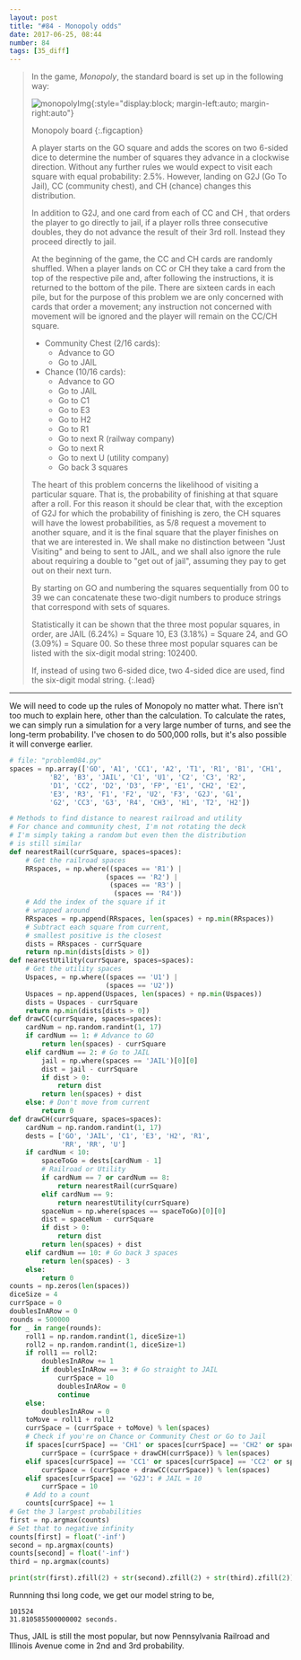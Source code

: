 ```yaml
---
layout: post
title: "#84 - Monopoly odds"
date: 2017-06-25, 08:44
number: 84
tags: [35_diff]
---
```

> In the game, *Monopoly*, the standard board is set up in the following way:
> 
> ![monopolyImg](/assets/img/project_euler/p084){:style="display:block; margin-left:auto; margin-right:auto"}
> 
> Monopoly board
> {:.figcaption}
> 
> A player starts on the GO square and adds the scores on two 6-sided dice to determine the number of squares they advance in a clockwise direction. Without any further rules we would expect to visit each square with equal probability: 2.5%. However, landing on G2J (Go To Jail), CC (community chest), and CH (chance) changes this distribution.
> 
> In addition to G2J, and one card from each of CC and CH , that orders the player to go directly to jail, if a player rolls three consecutive doubles, they do not advance the result of their 3rd roll. Instead they proceed directly to jail.
> 
> At the beginning of the game,  the CC and CH cards are randomly shuffled. When a player lands on CC or CH they take a card from the top of the respective pile and, after following the instructions, it is returned to the bottom of the pile. There are sixteen cards in each pile, but for the purpose of this problem we are only concerned with cards that order a movement; any instruction not concerned with movement will be ignored and the player will remain on the CC/CH square.
> * Community Chest (2/16 cards):
>     * Advance to GO
>     * Go to JAIL
> * Chance (10/16 cards):
>     * Advance to GO
>     * Go to JAIL
>     * Go to C1
>     * Go to E3
>     * Go to H2
>     * Go to R1
>     * Go to next R (railway company)
>     * Go to next R
>     * Go to next U (utility company)
>     * Go back 3 squares
> 
> The heart of this problem concerns the likelihood of visiting a particular square. That is, the probability of finishing at that square after a roll. For this reason it should be clear that, with the exception of G2J for which the probability of finishing is zero, the CH squares will have the lowest probabilities, as 5/8 request a movement to another square, and it is the final square that the player finishes on that we are interested in. We shall make no distinction between "Just Visiting" and being to sent to JAIL, and we shall also ignore the rule about requiring a double to "get out of jail", assuming they pay to get out on their next turn.
> 
> By starting on GO and numbering the squares sequentially from 00 to 39 we can concatenate these two-digit numbers to produce strings that correspond with sets of squares.
> 
> Statistically it can be shown that the three most popular squares, in order, are JAIL (6.24%) = Square 10, E3 (3.18%) = Square 24, and GO (3.09%) = Square 00. So these three most popular squares can be listed with the six-digit modal string: 102400.
> 
> If, instead of using two 6-sided dice, two 4-sided dice are used, find the six-digit modal string.
{:.lead}
* * *

We will need to code up the rules of Monopoly no matter what. There isn't too much to explain here, other than the calculation. To calculate the rates, we can simply run a simulation for a very large number of turns, and see the long-term probability. I've chosen to do 500,000 rolls, but it's also possible it will converge earlier.
```python
# file: "problem084.py"
spaces = np.array(['GO', 'A1', 'CC1', 'A2', 'T1', 'R1', 'B1', 'CH1',
          'B2', 'B3', 'JAIL', 'C1', 'U1', 'C2', 'C3', 'R2',
          'D1', 'CC2', 'D2', 'D3', 'FP', 'E1', 'CH2', 'E2',
          'E3', 'R3', 'F1', 'F2', 'U2', 'F3', 'G2J', 'G1',
          'G2', 'CC3', 'G3', 'R4', 'CH3', 'H1', 'T2', 'H2'])

# Methods to find distance to nearest railroad and utility
# For chance and community chest, I'm not rotating the deck
# I'm simply taking a random but even then the distribution
# is still similar
def nearestRail(currSquare, spaces=spaces):
    # Get the railroad spaces
    RRspaces, = np.where((spaces == 'R1') |
                        (spaces == 'R2') |
                         (spaces == 'R3') |
                          (spaces == 'R4'))
    # Add the index of the square if it
    # wrapped around
    RRspaces = np.append(RRspaces, len(spaces) + np.min(RRspaces))
    # Subtract each square from current,
    # smallest positive is the closest
    dists = RRspaces - currSquare
    return np.min(dists[dists > 0])
def nearestUtility(currSquare, spaces=spaces):
    # Get the utility spaces
    Uspaces, = np.where((spaces == 'U1') |
                        (spaces == 'U2'))
    Uspaces = np.append(Uspaces, len(spaces) + np.min(Uspaces))
    dists = Uspaces - currSquare
    return np.min(dists[dists > 0])
def drawCC(currSquare, spaces=spaces):
    cardNum = np.random.randint(1, 17)
    if cardNum == 1: # Advance to GO
        return len(spaces) - currSquare
    elif cardNum == 2: # Go to JAIL
        jail = np.where(spaces == 'JAIL')[0][0]
        dist = jail - currSquare
        if dist > 0:
            return dist
        return len(spaces) + dist
    else: # Don't move from current
        return 0
def drawCH(currSquare, spaces=spaces):
    cardNum = np.random.randint(1, 17)
    dests = ['GO', 'JAIL', 'C1', 'E3', 'H2', 'R1',
             'RR', 'RR', 'U']
    if cardNum < 10:
        spaceToGo = dests[cardNum - 1]
        # Railroad or Utility
        if cardNum == 7 or cardNum == 8:
            return nearestRail(currSquare)
        elif cardNum == 9:
            return nearestUtility(currSquare)
        spaceNum = np.where(spaces == spaceToGo)[0][0]
        dist = spaceNum - currSquare
        if dist > 0:
            return dist
        return len(spaces) + dist
    elif cardNum == 10: # Go back 3 spaces
        return len(spaces) - 3
    else:
        return 0
counts = np.zeros(len(spaces))
diceSize = 4
currSpace = 0
doublesInARow = 0
rounds = 500000
for _ in range(rounds):
    roll1 = np.random.randint(1, diceSize+1)
    roll2 = np.random.randint(1, diceSize+1)
    if roll1 == roll2:
        doublesInARow += 1
        if doublesInARow == 3: # Go straight to JAIL
            currSpace = 10
            doublesInARow = 0
            continue
    else:
        doublesInARow = 0
    toMove = roll1 + roll2
    currSpace = (currSpace + toMove) % len(spaces)
    # Check if you're on Chance or Community Chest or Go to Jail
    if spaces[currSpace] == 'CH1' or spaces[currSpace] == 'CH2' or spaces[currSpace] == 'CH3':
        currSpace = (currSpace + drawCH(currSpace)) % len(spaces)
    elif spaces[currSpace] == 'CC1' or spaces[currSpace] == 'CC2' or spaces[currSpace] == 'CC3':
        currSpace = (currSpace + drawCC(currSpace)) % len(spaces)
    elif spaces[currSpace] == 'G2J': # JAIL = 10
        currSpace = 10
    # Add to a count
    counts[currSpace] += 1
# Get the 3 largest probabilities
first = np.argmax(counts)
# Set that to negative infinity
counts[first] = float('-inf')
second = np.argmax(counts)
counts[second] = float('-inf')
third = np.argmax(counts)

print(str(first).zfill(2) + str(second).zfill(2) + str(third).zfill(2))
```
Runnning thsi long code, we get our model string to be,
```
101524
31.810585500000002 seconds.
```
Thus, JAIL is still the most popular, but now Pennsylvania Railroad and Illinois Avenue come in 2nd and 3rd probability.